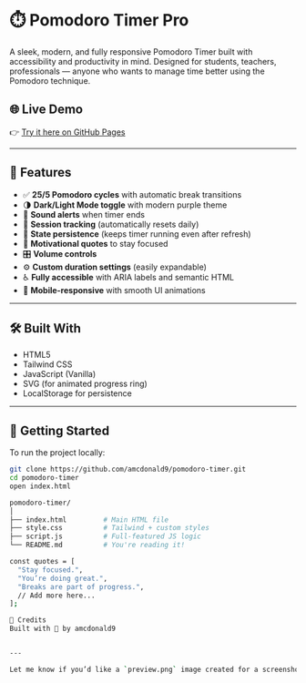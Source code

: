 # ⏱️ Pomodoro Timer Pro

A sleek, modern, and fully responsive Pomodoro Timer built with accessibility and productivity in mind. Designed for students, teachers, professionals — anyone who wants to manage time better using the Pomodoro technique.


## 🌐 Live Demo

👉 [Try it here on GitHub Pages](https://amcdonald9.github.io/pomodoro-timer/) 

---

## 📌 Features

- ✅ **25/5 Pomodoro cycles** with automatic break transitions
- 🌗 **Dark/Light Mode toggle** with modern purple theme
- 🔔 **Sound alerts** when timer ends
- 🎯 **Session tracking** (automatically resets daily)
- 💾 **State persistence** (keeps timer running even after refresh)
- 📢 **Motivational quotes** to stay focused
- 🎛️ **Volume controls**
- ⚙️ **Custom duration settings** (easily expandable)
- ♿ **Fully accessible** with ARIA labels and semantic HTML
- 📱 **Mobile-responsive** with smooth UI animations

---

## 🛠️ Built With

- HTML5
- Tailwind CSS
- JavaScript (Vanilla)
- SVG (for animated progress ring)
- LocalStorage for persistence

---

## 🚀 Getting Started

To run the project locally:

```bash
git clone https://github.com/amcdonald9/pomodoro-timer.git
cd pomodoro-timer
open index.html

pomodoro-timer/
│
├── index.html         # Main HTML file
├── style.css          # Tailwind + custom styles
├── script.js          # Full-featured JS logic
└── README.md          # You're reading it!

const quotes = [
  "Stay focused.",
  "You’re doing great.",
  "Breaks are part of progress.",
  // Add more here...
];

🙌 Credits
Built with 💜 by amcdonald9


---

Let me know if you’d like a `preview.png` image created for a screenshot, or any badges (e.g., MIT license, GitHub pages, etc.) added to the README.
